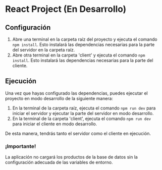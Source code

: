 # React Project (En Desarrollo)

## Configuración
1. Abre una terminal en la carpeta raíz del proyecto y ejecuta el comando `npm install`. Esto instalará las dependencias necesarias para la parte del servidor en la carpeta raíz.
2. Abre otra terminal en la carpeta 'client' y ejecuta el comando `npm install`. Esto instalará las dependencias necesarias para la parte del cliente.

## Ejecución
Una vez que hayas configurado las dependencias, puedes ejecutar el proyecto en modo desarrollo de la siguiente manera:
1. En la terminal de la carpeta raíz, ejecuta el comando `npm run dev` para iniciar el servidor y ejecutar la parte del servidor en modo desarrollo.
2. En la terminal de la carpeta 'client', ejecuta el comando `npm run dev` para iniciar el cliente en modo desarrollo.

De esta manera, tendrás tanto el servidor como el cliente en ejecución.

### ¡Importante!

La aplicación no cargará los productos de la base de datos sin la configuración adecuada de las variables de entorno.
